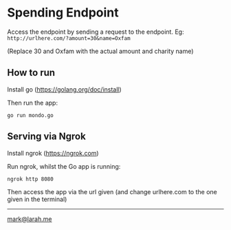 # Spending Endpoint
Access the endpoint by sending a request to the endpoint. Eg: `http://urlhere.com/?amount=30&name=Oxfam`

(Replace 30 and Oxfam with the actual amount and charity name)

## How to run
Install go (https://golang.org/doc/install)

Then run the app:
```
go run mondo.go
```

## Serving via Ngrok
Install ngrok (https://ngrok.com)

Run ngrok, whilst the Go app is running:
```
ngrok http 8080
```

Then access the app via the url given (and change urlhere.com to the one given in the terminal)

---
mark@larah.me
